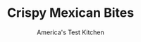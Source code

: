 ---
layout: ../../layouts/MarkdownPostLayout.astro
title: Crispy Mexican Bites
author: America's Test Kitchen
pubDate: 2023-03-15
description: "Any fiesta needs appetizers-and these bite-sized crowd-pleasers are packed with flavor."
image_url: https://res.cloudinary.com/hksqkdlah/image/upload/ar_1:1,c_fill,dpr_2.0,f_auto,fl_lossy.progressive.strip_profile,g_faces:auto,q_auto:low,w_344/4398_sfs-mexicanappetizers-cc-318873
tags: ["Appetizers","Mexican","Beans","Cheese"]
calories: 2751
protein: 7
carbohydrates: 45
fats: 
fiber: 7
ingredients: ["4 ounces, cream cheese, at room temperature","1 clove, garlic, minced","1/3 cup, sour cream","1/2 teaspoon, dried oregano","1/2 teaspoon, chili powder","36 , Tostitos Tortilla Scoops","1 cup, drained canned black beans","1 cup, chunky salsa, drained","6 , scallions, chopped fine"]
serves: 10
time: ""
instructions: ["Stir cream cheese, sour cream, garlic, oregano, and chili powder together in bowl until smooth. Fill each tortilla scoop with black beans, salsa, cheese mixture, and scallions. Serve within 1 hour."]
nutrition: ["364 mg Potassium","331 mg Phosphorus","113 mg Calcium","1 mg Iron","78 mg Magnesium","305 mg Sodium","1 mg Zinc","8 g Fat","1 mg Niacin (B3)","1 g Monounsaturated","1 g Polyunsaturated","2 mg Vitamin C","16 mg Cholesterol","3 g Saturated","7 g Fiber","27 µg Folate (food)","2 g Sugars","21 µg Vitamin K","101 g Water","45 g Carbs","27 µg Folate equivalent (total)","7 g Protein","67 µg Vitamin A","275 kcal Energy","2751 calories"]
notes: "Make-Ahead Note: The cream cheese mixture can be refrigerated for 3 days. Fill the scoops up to 1 hour before serving."
---